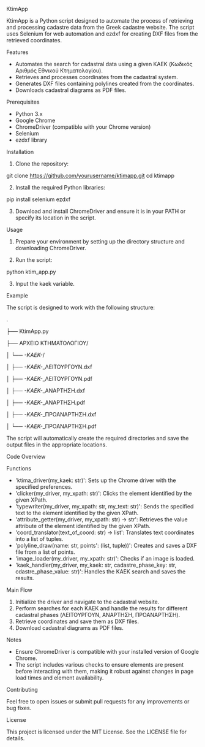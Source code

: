 KtimApp

KtimApp is a Python script designed to automate the process of retrieving and processing cadastre data from the Greek cadastre website. The script uses Selenium for web automation and ezdxf for creating DXF files from the retrieved coordinates.


Features

- Automates the search for cadastral data using a given KAEK (Κωδικός Αριθμός Εθνικού Κτηματολογίου).
- Retrieves and processes coordinates from the cadastral system.
- Generates DXF files containing polylines created from the coordinates.
- Downloads cadastral diagrams as PDF files.


Prerequisites

- Python 3.x
- Google Chrome
- ChromeDriver (compatible with your Chrome version)
- Selenium
- ezdxf library


Installation

1. Clone the repository:

git clone https://github.com/yourusername/ktimapp.git
cd ktimapp

2. Install the required Python libraries:

pip install selenium ezdxf

3. Download and install ChromeDriver and ensure it is in your PATH or specify its location in the script.


Usage

1. Prepare your environment by setting up the directory structure and downloading ChromeDriver.

2. Run the script:

python ktim_app.py

3. Input the kaek variable.


Example

The script is designed to work with the following structure:

.

├── KtimApp.py

├── ΑΡΧΕΙΟ ΚΤΗΜΑΤΟΛΟΓΙΟΥ/

│   └── *-KAEK-*/

│       ├── *-KAEK-*_ΛΕΙΤΟΥΡΓΟΥΝ.dxf

│       ├── *-KAEK-*_ΛΕΙΤΟΥΡΓΟΥΝ.pdf

│       ├── *-KAEK-*_ΑΝΑΡΤΗΣΗ.dxf

│       ├── *-KAEK-*_ΑΝΑΡΤΗΣΗ.pdf

│       ├── *-KAEK-*_ΠΡΟΑΝΑΡΤΗΣΗ.dxf

│       └── *-KAEK-*_ΠΡΟΑΝΑΡΤΗΣΗ.pdf

The script will automatically create the required directories and save the output files in the appropriate locations.


Code Overview


Functions
- 'ktima_driver(my_kaek: str)': Sets up the Chrome driver with the specified preferences.
- 'clicker(my_driver, my_xpath: str)': Clicks the element identified by the given XPath.
- 'typewriter(my_driver, my_xpath: str, my_text: str)': Sends the specified text to the element identified by the given XPath.
- 'attribute_getter(my_driver, my_xpath: str) -> str': Retrieves the value attribute of the element identified by the given XPath.
- 'coord_translator(text_of_coord: str) -> list': Translates text coordinates into a list of tuples.
- 'polyline_draw(name: str, points': (list, tuple))': Creates and saves a DXF file from a list of points.
- 'image_loader(my_driver, my_xpath: str)': Checks if an image is loaded.
- 'kaek_handler(my_driver, my_kaek: str, cadastre_phase_key: str, cdastre_phase_value: str)': Handles the KAEK search and saves the results.


Main Flow

1. Initialize the driver and navigate to the cadastral website.
2. Perform searches for each KAEK and handle the results for different cadastral phases (ΛΕΙΤΟΥΡΓΟΥΝ, ΑΝΑΡΤΗΣΗ, ΠΡΟΑΝΑΡΤΗΣΗ).
3. Retrieve coordinates and save them as DXF files.
4. Download cadastral diagrams as PDF files.


Notes

- Ensure ChromeDriver is compatible with your installed version of Google Chrome.
- The script includes various checks to ensure elements are present before interacting with them, making it robust against changes in page load times and element     availability.


Contributing

Feel free to open issues or submit pull requests for any improvements or bug fixes.


License

This project is licensed under the MIT License. See the LICENSE file for details.
